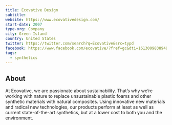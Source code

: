 ```yaml
---
title: Ecovative Design
subtitle:
website: https://www.ecovativedesign.com/
start-date: 2007
type-org: Company
city: Green Island
country: United States
twitter: https://twitter.com/search?q=Ecovative&src=typd
facebook: https://www.facebook.com/ecovative/?fref=gc&dti=161300983894992&hc_location=ufi
tags:
  - synthetics
---
```


## About
At Ecovative, we are passionate about sustainability. That’s why we’re working with nature to replace unsustainable plastic foams and other synthetic materials with natural composites. Using innovative new materials and radical new technologies, our products perform at least as well as current state-of-the-art synthetics, but at a lower cost to both you and the environment.
